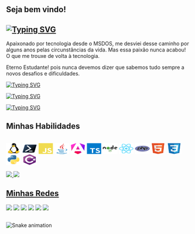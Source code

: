## Seja bem vindo!


 ## [![Typing SVG](https://readme-typing-svg.demolab.com/?lines=Meu+nome+e+Alysson+Almeida+;Sou+Dev+Full+Stack+Sênior)](https://asasdev.com.br)

 Apaixonado por tecnologia desde o MSDOS, me desviei desse caminho por alguns anos pelas circunstâncias da vida. Mas essa paixão nunca acabou! O que me trouxe de volta à tecnologia.

 Eterno Estudante! pois nunca devemos dizer que sabemos tudo sempre a novos desafios e dificuldades.

  [![Typing SVG](https://readme-typing-svg.demolab.com/?lines=Utilius+tarde+quam+nunquam;Antes+tarde+do+que+nunca)](https://asasdev.com.br)
  
  [![Typing SVG](https://readme-typing-svg.demolab.com/?lines=Si+vis+pacem+para+bellum;Se+quer+paz+prepare-se+pra+guerra+)](https://asasdev.com.br)
  
  [![Typing SVG](https://readme-typing-svg.demolab.com/?lines=Luceat+lux+vestra;Resplandeça+a+vossa+luz)](https://asasdev.com.br)
 
<h2 tabindex="-1" class="heading-element" dir="auto">
Minhas Habilidades
</h2>
<div style="display: inline_block"><br>
  <img align="center" alt="LINUX" height="30" width="40" src="https://raw.githubusercontent.com/devicons/devicon/master/icons/linux/linux-original.svg">
  <img align="center" alt="SHELL" height="30" width="40" src="https://raw.githubusercontent.com/devicons/devicon/master/icons/powershell/powershell-original.svg">
  <img align="center" alt="JS" height="30" width="40" src="https://raw.githubusercontent.com/devicons/devicon/master/icons/javascript/javascript-plain.svg">
  <img align="center" alt="JAVA" height="30" width="40" src="https://raw.githubusercontent.com/devicons/devicon/master/icons/java/java-original.svg">
  <img align="center" alt="angular" height="30" width="40" src="https://raw.githubusercontent.com/devicons/devicon/master/icons/angular/angular-original.svg">
  <img align="center" alt="Ts" height="30" width="40" src="https://raw.githubusercontent.com/devicons/devicon/master/icons/typescript/typescript-plain.svg">
 <img align="center" alt="NodeJs" height="30" width="40" src="https://raw.githubusercontent.com/devicons/devicon/master/icons/nodejs/nodejs-original-wordmark.svg">
  <img align="center" alt="React" height="30" width="40" src="https://raw.githubusercontent.com/devicons/devicon/master/icons/react/react-original.svg">
   <img align="center" alt="PHP" height="30" width="40" src="https://raw.githubusercontent.com/devicons/devicon/master/icons/php/php-original.svg">
  <img align="center" alt="HTML" height="30" width="40" src="https://raw.githubusercontent.com/devicons/devicon/master/icons/html5/html5-original.svg">
  <img align="center" alt="CSS" height="30" width="40" src="https://raw.githubusercontent.com/devicons/devicon/master/icons/css3/css3-original.svg">
  <img align="center" alt="Python" height="30" width="40" src="https://raw.githubusercontent.com/devicons/devicon/master/icons/python/python-original.svg">
  <img align="center" alt="Csharp" height="30" width="40" src="https://raw.githubusercontent.com/devicons/devicon/master/icons/csharp/csharp-original.svg">
 </div>
 <br>

 <div>
  <a href="https://github.com/asas-dev-web">
  <img height="150em" src="https://github-readme-stats.vercel.app/api?username=asas-dev-web&show_icons=true&theme=dark&include_all_commits=true&count_private=true"/>
  <img height="150em" src="https://github-readme-stats.vercel.app/api/top-langs/?username=asas-dev-web&layout=compact&langs_count=16&theme=dark"/>
</div>

<h2 tabindex="-1" class="heading-element" dir="auto">
Minhas Redes
</h2>

<div> 
  <a href="#" target="_blank"><img src="https://img.shields.io/badge/YouTube-FF0000?style=for-the-badge&logo=youtube&logoColor=white" target="_blank"></a>
  <a href="#" target="_blank"><img src="https://img.shields.io/badge/-Instagram-%23E4405F?style=for-the-badge&logo=instagram&logoColor=white" target="_blank"></a>
 	<a href="#" target="_blank"><img src="https://img.shields.io/badge/Twitch-9146FF?style=for-the-badge&logo=twitch&logoColor=white" target="_blank"></a>
 <a href="#" target="_blank"><img src="https://img.shields.io/badge/Discord-7289DA?style=for-the-badge&logo=discord&logoColor=white" target="_blank"></a> 
  <a href = "mailto:asas-dev-web@noreply.github.com"><img src="https://img.shields.io/badge/-Gmail-%23333?style=for-the-badge&logo=gmail&logoColor=white" target="_blank"></a>
  <a href="#" target="_blank"><img src="https://img.shields.io/badge/-LinkedIn-%230077B5?style=for-the-badge&logo=linkedin&logoColor=white" target="_blank"></a> 
 
 ## 
 
  ![Snake animation](https://github.com/asas-dev-web/asas-dev-web/blob/output/github-contribution-grid-snake.svg)
 
</div>
